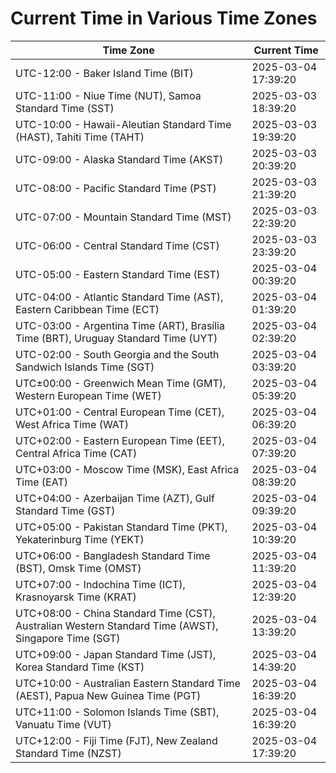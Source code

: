 # Current Time in Various Time Zones

| Time Zone | Current Time |
|-----------|--------------|
| UTC-12:00 - Baker Island Time (BIT) | 2025-03-04 17:39:20 |
| UTC-11:00 - Niue Time (NUT), Samoa Standard Time (SST) | 2025-03-03 18:39:20 |
| UTC-10:00 - Hawaii-Aleutian Standard Time (HAST), Tahiti Time (TAHT) | 2025-03-03 19:39:20 |
| UTC-09:00 - Alaska Standard Time (AKST) | 2025-03-03 20:39:20 |
| UTC-08:00 - Pacific Standard Time (PST) | 2025-03-03 21:39:20 |
| UTC-07:00 - Mountain Standard Time (MST) | 2025-03-03 22:39:20 |
| UTC-06:00 - Central Standard Time (CST) | 2025-03-03 23:39:20 |
| UTC-05:00 - Eastern Standard Time (EST) | 2025-03-04 00:39:20 |
| UTC-04:00 - Atlantic Standard Time (AST), Eastern Caribbean Time (ECT) | 2025-03-04 01:39:20 |
| UTC-03:00 - Argentina Time (ART), Brasília Time (BRT), Uruguay Standard Time (UYT) | 2025-03-04 02:39:20 |
| UTC-02:00 - South Georgia and the South Sandwich Islands Time (SGT) | 2025-03-04 03:39:20 |
| UTC±00:00 - Greenwich Mean Time (GMT), Western European Time (WET) | 2025-03-04 05:39:20 |
| UTC+01:00 - Central European Time (CET), West Africa Time (WAT) | 2025-03-04 06:39:20 |
| UTC+02:00 - Eastern European Time (EET), Central Africa Time (CAT) | 2025-03-04 07:39:20 |
| UTC+03:00 - Moscow Time (MSK), East Africa Time (EAT) | 2025-03-04 08:39:20 |
| UTC+04:00 - Azerbaijan Time (AZT), Gulf Standard Time (GST) | 2025-03-04 09:39:20 |
| UTC+05:00 - Pakistan Standard Time (PKT), Yekaterinburg Time (YEKT) | 2025-03-04 10:39:20 |
| UTC+06:00 - Bangladesh Standard Time (BST), Omsk Time (OMST) | 2025-03-04 11:39:20 |
| UTC+07:00 - Indochina Time (ICT), Krasnoyarsk Time (KRAT) | 2025-03-04 12:39:20 |
| UTC+08:00 - China Standard Time (CST), Australian Western Standard Time (AWST), Singapore Time (SGT) | 2025-03-04 13:39:20 |
| UTC+09:00 - Japan Standard Time (JST), Korea Standard Time (KST) | 2025-03-04 14:39:20 |
| UTC+10:00 - Australian Eastern Standard Time (AEST), Papua New Guinea Time (PGT) | 2025-03-04 16:39:20 |
| UTC+11:00 - Solomon Islands Time (SBT), Vanuatu Time (VUT) | 2025-03-04 16:39:20 |
| UTC+12:00 - Fiji Time (FJT), New Zealand Standard Time (NZST) | 2025-03-04 17:39:20 |
